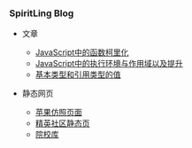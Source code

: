 ### SpiritLing Blog

- 文章

	- [JavaScript中的函数柯里化](article/javascript-function-currying)
	- [JavaScript中的执行环境与作用域以及提升](article/executionEnvironment-actionScope)
	- [基本类型和引用类型的值](article/primitiveType-referenceType)
	

- 静态网页

	- [苹果仿照页面](apple)
	- [精英社区静态页](jingyingshequ)
	- [院校库](yuanxiaoku)
